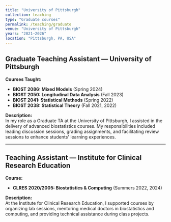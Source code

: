 ```yaml
---
title: "University of Pittsburgh"
collection: teaching
type: "Graduate courses"
permalink: /teaching/graduate
venue: "University of Pittsburgh"
years: "2021–2026"
location: "Pittsburgh, PA, USA"
---
```



## Graduate Teaching Assistant — University of Pittsburgh

**Courses Taught:**
- **BIOST 2086: Mixed Models** (Spring 2024)
- **BIOST 2050: Longitudinal Data Analysis** (Fall 2023)
- **BIOST 2041: Statistical Methods** (Spring 2022)
- **BIOST 2038: Statistical Theory** (Fall 2021, 2022)

**Description:**  
In my role as a Graduate TA at the University of Pittsburgh, I assisted in the delivery of advanced biostatistics courses. My responsibilities included leading discussion sessions, grading assignments, and facilitating review sessions to enhance students' learning experiences.

---

## Teaching Assistant — Institute for Clinical Research Education

**Course:**
- **CLRES 2020/2005: Biostatistics & Computing** (Summers 2022, 2024)

**Description:**  
At the Institute for Clinical Research Education, I supported courses by organizing lab sessions, mentoring medical doctors in biostatistics and computing, and providing technical assistance during class projects.
